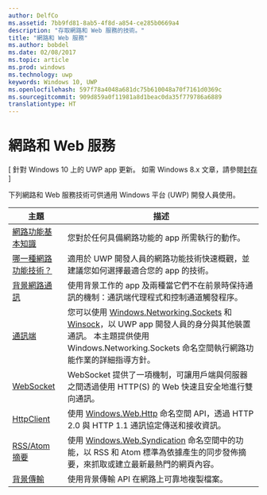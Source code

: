 ```yaml
---
author: DelfCo
ms.assetid: 7bb9fd81-8ab5-4f8d-a854-ce285b0669a4
description: "存取網路和 Web 服務的技術。"
title: "網路和 Web 服務"
ms.author: bobdel
ms.date: 02/08/2017
ms.topic: article
ms.prod: windows
ms.technology: uwp
keywords: Windows 10, UWP
ms.openlocfilehash: 597f78a4048a681dc75b610048a70f7161d0369c
ms.sourcegitcommit: 909d859a0f11981a8d1beac0da35f779786a6889
translationtype: HT
---
```

# <a name="networking-and-web-services"></a>網路和 Web 服務

\[ 針對 Windows 10 上的 UWP app 更新。 如需 Windows 8.x 文章，請參閱[封存](http://go.microsoft.com/fwlink/p/?linkid=619132) \]

下列網路和 Web 服務技術可供通用 Windows 平台 (UWP) 開發人員使用。

| 主題                                                                                   | 描述                                                                      |
|-----------------------------------------------------------------------------------------|----------------------------------------------------------------------------------|
| [網路功能基本知識](networking-basics.md)                                               | 您對於任何具備網路功能的 app 所需執行的動作。                     |
| [哪一種網路功能技術？](which-networking-technology.md)                          | 適用於 UWP 開發人員的網路功能技術快速概觀，並建議您如何選擇最適合您的 app 的技術。               |
| [背景網路通訊](network-communications-in-the-background.md) | 使用背景工作的 app 及兩種當它們不在前景時保持通訊的機制：通訊端代理程式和控制通道觸發程序。                  |
| [通訊端](sockets.md)                                                                   | 您可以使用 [Windows.Networking.Sockets](https://msdn.microsoft.com/library/windows/apps/xaml/windows.networking.sockets.aspx) 和 [Winsock](https://msdn.microsoft.com/library/windows/desktop/ms737523)，以 UWP app 開發人員的身分與其他裝置通訊。 本主題提供使用 Windows.Networking.Sockets 命名空間執行網路功能作業的詳細指導方針。 |
| [WebSocket](websockets.md)                                                             | WebSocket 提供了一項機制，可讓用戶端與伺服器之間透過使用 HTTP(S) 的 Web 快速且安全地進行雙向通訊。                 |
| [HttpClient](httpclient.md)                                                             | 使用 [Windows.Web.Http](https://msdn.microsoft.com/library/windows/apps/dn279692) 命名空間 API，透過 HTTP 2.0 與 HTTP 1.1 通訊協定傳送和接收資訊。             |
| [RSS/Atom 摘要](web-feeds.md)                                                          | 使用 [Windows.Web.Syndication](https://msdn.microsoft.com/library/windows/apps/br243632) 命名空間中的功能，以 RSS 和 Atom 標準為依據產生的同步發佈摘要，來抓取或建立最新最熱門的網頁內容。                   |
| [背景傳輸](background-transfers.md)                                         | 使用背景傳輸 API 在網路上可靠地複製檔案。           |
